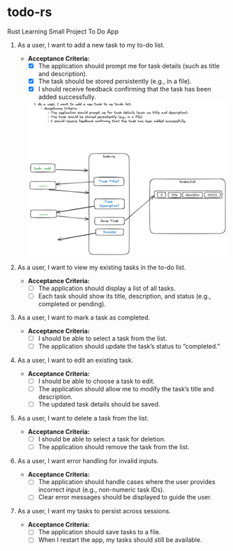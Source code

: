 # todo-rs
Rust Learning Small Project To Do App


1. As a user, I want to add a new task to my to-do list.
    - **Acceptance Criteria:**
        - [x] The application should prompt me for task details (such as title and description).
        - [x] The task should be stored persistently (e.g., in a file).
        - [x] I should receive feedback confirming that the task has been added successfully.

        ![TODO-US1](ToDo-US1.png)

2. As a user, I want to view my existing tasks in the to-do list.
    - **Acceptance Criteria:**
        - [ ] The application should display a list of all tasks.
        - [ ] Each task should show its title, description, and status (e.g., completed or pending).

3. As a user, I want to mark a task as completed.
    - **Acceptance Criteria:**
        - [ ] I should be able to select a task from the list.
        - [ ] The application should update the task’s status to “completed.”

4. As a user, I want to edit an existing task.
    - **Acceptance Criteria:**
        - [ ] I should be able to choose a task to edit.
        - [ ] The application should allow me to modify the task’s title and description.
        - [ ] The updated task details should be saved.

5. As a user, I want to delete a task from the list.
    - **Acceptance Criteria:**
        - [ ] I should be able to select a task for deletion.
        - [ ] The application should remove the task from the list.

6. As a user, I want error handling for invalid inputs.
    - **Acceptance Criteria:**
        - [ ] The application should handle cases where the user provides incorrect input (e.g., non-numeric task IDs).
        - [ ] Clear error messages should be displayed to guide the user.

7. As a user, I want my tasks to persist across sessions.
    - **Acceptance Criteria:**
        - [ ] The application should save tasks to a file.
        - [ ] When I restart the app, my tasks should still be available.